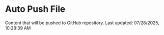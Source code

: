 # Auto Push File

Content that will be pushed to GitHub repository.
Last updated: 07/28/2025, 10:28:39 AM